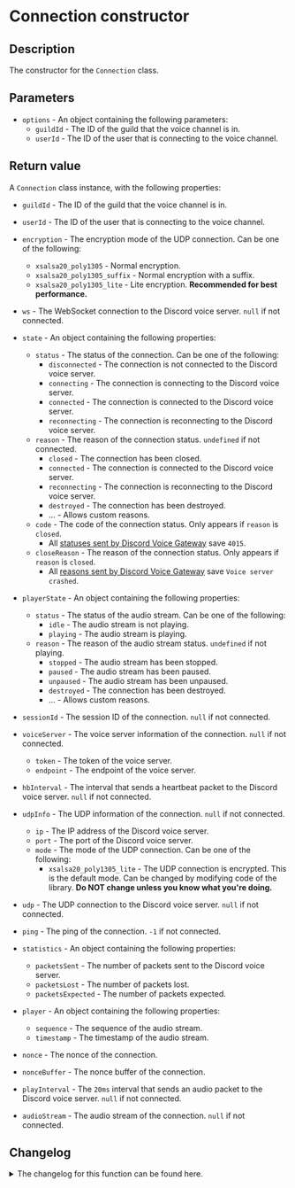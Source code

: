 # Connection constructor

## Description

The constructor for the `Connection` class.

## Parameters

- `options` - An object containing the following parameters:
  - `guildId` - The ID of the guild that the voice channel is in.
  - `userId` - The ID of the user that is connecting to the voice channel.

## Return value

A `Connection` class instance, with the following properties:

- `guildId` - The ID of the guild that the voice channel is in.
- `userId` - The ID of the user that is connecting to the voice channel.
- `encryption` - The encryption mode of the UDP connection. Can be one of the following:
  - `xsalsa20_poly1305` - Normal encryption.
  - `xsalsa20_poly1305_suffix` - Normal encryption with a suffix.
  - `xsalsa20_poly1305_lite` - Lite encryption. **Recommended for best performance.**

- `ws` - The WebSocket connection to the Discord voice server. `null` if not connected.

- `state` - An object containing the following properties:
  - `status` - The status of the connection. Can be one of the following:
    - `disconnected` - The connection is not connected to the Discord voice server.
    - `connecting` - The connection is connecting to the Discord voice server.
    - `connected` - The connection is connected to the Discord voice server.
    - `reconnecting` - The connection is reconnecting to the Discord voice server.
  - `reason` - The reason of the connection status. `undefined` if not connected.
    - `closed` - The connection has been closed.
    - `connected` - The connection is connected to the Discord voice server.
    - `reconnecting` - The connection is reconnecting to the Discord voice server.
    - `destroyed` - The connection has been destroyed.
    - ... - Allows custom reasons.
  - `code` - The code of the connection status. Only appears if `reason` is `closed`.
    - All [statuses sent by Discord Voice Gateway](https://discord.com/developers/docs/topics/opcodes-and-status-codes#voice-voice-close-event-codes) save `4015`.
  - `closeReason` - The reason of the connection status. Only appears if `reason` is `closed`.
    - All [reasons sent by Discord Voice Gateway](https://discord.com/developers/docs/topics/opcodes-and-status-codes#voice-voice-close-event-codes) save `Voice server crashed`.

- `playerState` - An object containing the following properties:
  - `status` - The status of the audio stream. Can be one of the following:
    - `idle` - The audio stream is not playing.
    - `playing` - The audio stream is playing.
  - `reason` - The reason of the audio stream status. `undefined` if not playing.
    - `stopped` - The audio stream has been stopped.
    - `paused` - The audio stream has been paused.
    - `unpaused` - The audio stream has been unpaused.
    - `destroyed` - The connection has been destroyed.
    - ... - Allows custom reasons.

- `sessionId` - The session ID of the connection. `null` if not connected.

- `voiceServer` - The voice server information of the connection. `null` if not connected.
  - `token` - The token of the voice server.
  - `endpoint` - The endpoint of the voice server.

- `hbInterval` - The interval that sends a heartbeat packet to the Discord voice server. `null` if not connected.

- `udpInfo` - The UDP information of the connection. `null` if not connected.
  - `ip` - The IP address of the Discord voice server.
  - `port` - The port of the Discord voice server.
  - `mode` - The mode of the UDP connection. Can be one of the following:
    - `xsalsa20_poly1305_lite` - The UDP connection is encrypted. This is the default mode. Can be changed by modifying code of the library. **Do NOT change unless you know what you're doing.**

- `udp` - The UDP connection to the Discord voice server. `null` if not connected.

- `ping` - The ping of the connection. `-1` if not connected.

- `statistics` - An object containing the following properties:
  - `packetsSent` - The number of packets sent to the Discord voice server.
  - `packetsLost` - The number of packets lost.
  - `packetsExpected` - The number of packets expected.

- `player` - An object containing the following properties:
  - `sequence` - The sequence of the audio stream.
  - `timestamp` - The timestamp of the audio stream.

- `nonce` - The nonce of the connection.

- `nonceBuffer` - The nonce buffer of the connection.

- `playInterval` - The `20ms` interval that sends an audio packet to the Discord voice server. `null` if not connected.

- `audioStream` - The audio stream of the connection. `null` if not connected.

## Changelog
<details>

<summary>The changelog for this function can be found here.</summary>

### 1.0.0

- Initial implementation

### 1.0.4

- Added `encryption` property and parameter
- Added `statistics` property

</details>
